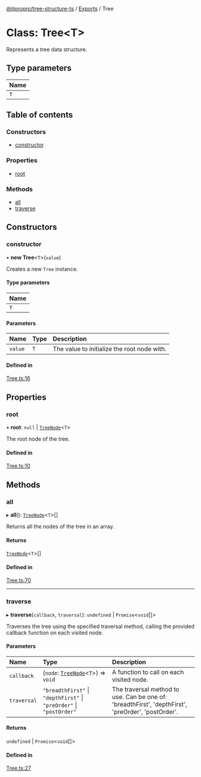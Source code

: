 [@itpropro/tree-structure-ts](../README.md) / [Exports](../modules.md) / Tree

# Class: Tree<T\>

Represents a tree data structure.

## Type parameters

| Name |
| :------ |
| `T` |

## Table of contents

### Constructors

- [constructor](Tree.md#constructor)

### Properties

- [root](Tree.md#root)

### Methods

- [all](Tree.md#all)
- [traverse](Tree.md#traverse)

## Constructors

### constructor

• **new Tree**<`T`\>(`value`)

Creates a new `Tree` instance.

#### Type parameters

| Name |
| :------ |
| `T` |

#### Parameters

| Name | Type | Description |
| :------ | :------ | :------ |
| `value` | `T` | The value to initialize the root node with. |

#### Defined in

[Tree.ts:16](https://github.com/itpropro/tree-structure-ts/blob/d89204c/src/Tree.ts#L16)

## Properties

### root

• **root**: ``null`` \| [`TreeNode`](TreeNode.md)<`T`\>

The root node of the tree.

#### Defined in

[Tree.ts:10](https://github.com/itpropro/tree-structure-ts/blob/d89204c/src/Tree.ts#L10)

## Methods

### all

▸ **all**(): [`TreeNode`](TreeNode.md)<`T`\>[]

Returns all the nodes of the tree in an array.

#### Returns

[`TreeNode`](TreeNode.md)<`T`\>[]

#### Defined in

[Tree.ts:70](https://github.com/itpropro/tree-structure-ts/blob/d89204c/src/Tree.ts#L70)

___

### traverse

▸ **traverse**(`callback`, `traversal`): `undefined` \| `Promise`<`void`[]\>

Traverses the tree using the specified traversal method,
calling the provided callback function on each visited node.

#### Parameters

| Name | Type | Description |
| :------ | :------ | :------ |
| `callback` | (`node`: [`TreeNode`](TreeNode.md)<`T`\>) => `void` | A function to call on each visited node. |
| `traversal` | ``"breadthFirst"`` \| ``"depthFirst"`` \| ``"preOrder"`` \| ``"postOrder"`` | The traversal method to use. Can be one of: 'breadthFirst', 'depthFirst', 'preOrder', 'postOrder'. |

#### Returns

`undefined` \| `Promise`<`void`[]\>

#### Defined in

[Tree.ts:27](https://github.com/itpropro/tree-structure-ts/blob/d89204c/src/Tree.ts#L27)

